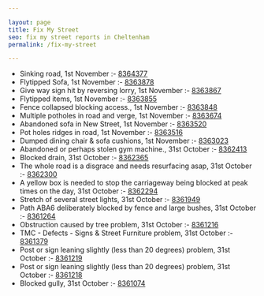 ```yaml
---

layout: page
title: Fix My Street
seo: fix my street reports in Cheltenham
permalink: /fix-my-street

---
```


<!-- fix_marker starts -->

- Sinking road, 1st November :- [8364377](https://www.fixmystreet.com/report/8364377)
- Flytipped Sofa, 1st November :- [8363878](https://www.fixmystreet.com/report/8363878)
- Give way sign hit by reversing lorry, 1st November :- [8363867](https://www.fixmystreet.com/report/8363867)
- Flytipped items, 1st November :- [8363855](https://www.fixmystreet.com/report/8363855)
- Fence collapsed blocking access., 1st November :- [8363848](https://www.fixmystreet.com/report/8363848)
- Multiple potholes in road and verge, 1st November :- [8363674](https://www.fixmystreet.com/report/8363674)
- Abandoned sofa in New Street, 1st November :- [8363520](https://www.fixmystreet.com/report/8363520)
- Pot holes ridges in road, 1st November :- [8363516](https://www.fixmystreet.com/report/8363516)
- Dumped dining chair & sofa cushions, 1st November :- [8363023](https://www.fixmystreet.com/report/8363023)
- Abandoned or perhaps stolen gym machine., 31st October :- [8362413](https://www.fixmystreet.com/report/8362413)
- Blocked drain, 31st October :- [8362365](https://www.fixmystreet.com/report/8362365)
- The whole road is a disgrace and needs resurfacing asap, 31st October :- [8362300](https://www.fixmystreet.com/report/8362300)
- A yellow box is needed to stop the carriageway being blocked at peak times on the day, 31st October :- [8362294](https://www.fixmystreet.com/report/8362294)
- Stretch of several street lights, 31st October :- [8361949](https://www.fixmystreet.com/report/8361949)
- Path ABA6 deliberately blocked by fence and large bushes, 31st October :- [8361264](https://www.fixmystreet.com/report/8361264)
- Obstruction caused by tree problem, 31st October :- [8361216](https://www.fixmystreet.com/report/8361216)
- TMC - Defects - Signs & Street Furniture problem, 31st October :- [8361379](https://www.fixmystreet.com/report/8361379)
- Post or sign leaning slightly (less than 20 degrees) problem, 31st October :- [8361219](https://www.fixmystreet.com/report/8361219)
- Post or sign leaning slightly (less than 20 degrees) problem, 31st October :- [8361218](https://www.fixmystreet.com/report/8361218)
- Blocked gully, 31st October :- [8361074](https://www.fixmystreet.com/report/8361074)

<!-- fix_marker ends -->